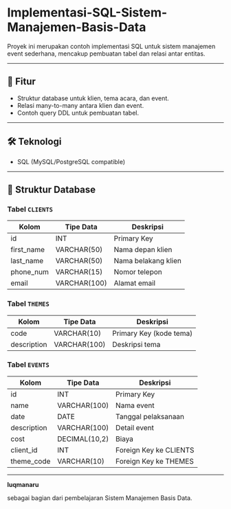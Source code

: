 # Implementasi-SQL-Sistem-Manajemen-Basis-Data
Proyek ini merupakan contoh implementasi SQL untuk sistem manajemen event sederhana, mencakup pembuatan tabel dan relasi antar entitas.

---

## 📌 Fitur
- Struktur database untuk klien, tema acara, dan event.
- Relasi many-to-many antara klien dan event.
- Contoh query DDL untuk pembuatan tabel.

---

## 🛠️ Teknologi
- SQL (MySQL/PostgreSQL compatible)

---

## 📂 Struktur Database

### Tabel `CLIENTS`
| Kolom        | Tipe Data     | Deskripsi               |
|--------------|---------------|-------------------------|
| id           | INT           | Primary Key             |
| first_name   | VARCHAR(50)   | Nama depan klien        |
| last_name    | VARCHAR(50)   | Nama belakang klien     |
| phone_num    | VARCHAR(15)   | Nomor telepon           |
| email        | VARCHAR(100)  | Alamat email            |

### Tabel `THEMES`
| Kolom        | Tipe Data     | Deskripsi               |
|--------------|---------------|-------------------------|
| code         | VARCHAR(10)   | Primary Key (kode tema) |
| description  | VARCHAR(100)  | Deskripsi tema          |

### Tabel `EVENTS`
| Kolom        | Tipe Data     | Deskripsi               |
|--------------|---------------|-------------------------|
| id           | INT           | Primary Key             |
| name         | VARCHAR(100)  | Nama event              |
| date         | DATE          | Tanggal pelaksanaan     |
| description  | VARCHAR(100)  | Detail event            |
| cost         | DECIMAL(10,2) | Biaya                   |
| client_id    | INT           | Foreign Key ke CLIENTS  |
| theme_code   | VARCHAR(10)   | Foreign Key ke THEMES   |

---

**luqmanaru**

sebagai bagian dari pembelajaran Sistem Manajemen Basis Data.

